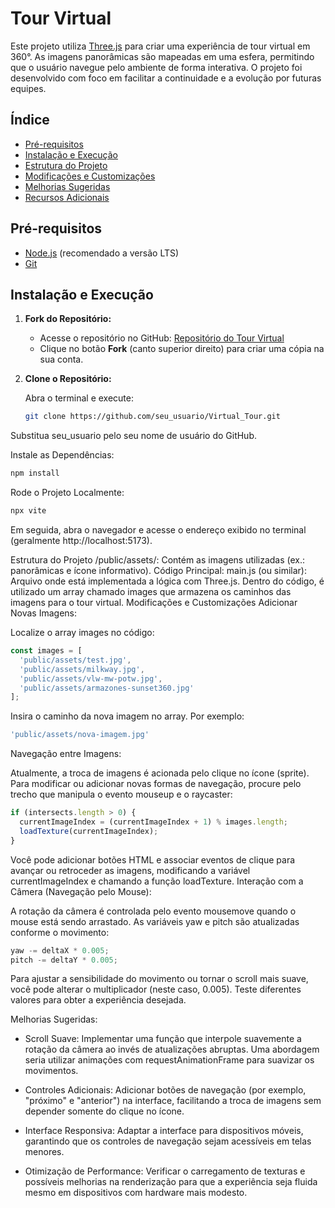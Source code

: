 # Tour Virtual

Este projeto utiliza [Three.js](https://threejs.org/) para criar uma experiência de tour virtual em 360°. As imagens panorâmicas são mapeadas em uma esfera, permitindo que o usuário navegue pelo ambiente de forma interativa. O projeto foi desenvolvido com foco em facilitar a continuidade e a evolução por futuras equipes.

## Índice

- [Pré-requisitos](#pré-requisitos)
- [Instalação e Execução](#instalação-e-execução)
- [Estrutura do Projeto](#estrutura-do-projeto)
- [Modificações e Customizações](#modificações-e-customizações)
- [Melhorias Sugeridas](#melhorias-sugeridas)
- [Recursos Adicionais](#recursos-adicionais)

## Pré-requisitos

- [Node.js](https://nodejs.org/) (recomendado a versão LTS)
- [Git](https://git-scm.com/)

## Instalação e Execução

1. **Fork do Repositório:**

   - Acesse o repositório no GitHub: [Repositório do Tour Virtual](https://github.com/Guglevers/Virtual_Tour)
   - Clique no botão **Fork** (canto superior direito) para criar uma cópia na sua conta.

2. **Clone o Repositório:**

   Abra o terminal e execute:
   ```bash
   git clone https://github.com/seu_usuario/Virtual_Tour.git
Substitua seu_usuario pelo seu nome de usuário do GitHub.

Instale as Dependências:
```bash
npm install
```

Rode o Projeto Localmente:
```bash
npx vite
```

Em seguida, abra o navegador e acesse o endereço exibido no terminal (geralmente http://localhost:5173).

Estrutura do Projeto
/public/assets/: Contém as imagens utilizadas (ex.: panorâmicas e ícone informativo).
Código Principal:
main.js (ou similar): Arquivo onde está implementada a lógica com Three.js.
Dentro do código, é utilizado um array chamado images que armazena os caminhos das imagens para o tour virtual.
Modificações e Customizações
Adicionar Novas Imagens:

Localize o array images no código:
```js
const images = [
  'public/assets/test.jpg', 
  'public/assets/milkway.jpg', 
  'public/assets/vlw-mw-potw.jpg', 
  'public/assets/armazones-sunset360.jpg'
];
```
Insira o caminho da nova imagem no array. Por exemplo:
```js
'public/assets/nova-imagem.jpg'
```
Navegação entre Imagens:

Atualmente, a troca de imagens é acionada pelo clique no ícone (sprite). Para modificar ou adicionar novas formas de navegação, procure pelo trecho que manipula o evento mouseup e o raycaster:
```js
if (intersects.length > 0) {
  currentImageIndex = (currentImageIndex + 1) % images.length;
  loadTexture(currentImageIndex);
}
```
Você pode adicionar botões HTML e associar eventos de clique para avançar ou retroceder as imagens, modificando a variável currentImageIndex e chamando a função loadTexture.
Interação com a Câmera (Navegação pelo Mouse):

A rotação da câmera é controlada pelo evento mousemove quando o mouse está sendo arrastado. As variáveis yaw e pitch são atualizadas conforme o movimento:
```js
yaw -= deltaX * 0.005;
pitch -= deltaY * 0.005;
```
Para ajustar a sensibilidade do movimento ou tornar o scroll mais suave, você pode alterar o multiplicador (neste caso, 0.005). Teste diferentes valores para obter a experiência desejada.

Melhorias Sugeridas:

* Scroll Suave: Implementar uma função que interpole suavemente a rotação da câmera ao invés de atualizações abruptas. Uma abordagem seria utilizar animações com requestAnimationFrame para suavizar os movimentos.

* Controles Adicionais: Adicionar botões de navegação (por exemplo, "próximo" e "anterior") na interface, facilitando a troca de imagens sem depender somente do clique no ícone.

* Interface Responsiva: Adaptar a interface para dispositivos móveis, garantindo que os controles de navegação sejam acessíveis em telas menores.

* Otimização de Performance: Verificar o carregamento de texturas e possíveis melhorias na renderização para que a experiência seja fluida mesmo em dispositivos com hardware mais modesto.
